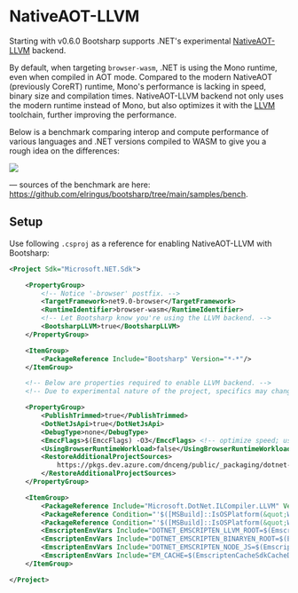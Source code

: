 ﻿# NativeAOT-LLVM

Starting with v0.6.0 Bootsharp supports .NET's experimental [NativeAOT-LLVM](https://github.com/dotnet/runtimelab/tree/feature/NativeAOT-LLVM) backend.

By default, when targeting `browser-wasm`, .NET is using the Mono runtime, even when compiled in AOT mode. Compared to the modern NativeAOT (previously CoreRT) runtime, Mono's performance is lacking in speed, binary size and compilation times. NativeAOT-LLVM backend not only uses the modern runtime instead of Mono, but also optimizes it with the [LLVM](https://llvm.org) toolchain, further improving the performance.

Below is a benchmark comparing interop and compute performance of various languages and .NET versions compiled to WASM to give you a rough idea on the differences:

![](/img/llvm-bench.png)

— sources of the benchmark are here: https://github.com/elringus/bootsharp/tree/main/samples/bench.

## Setup

Use following `.csproj` as a reference for enabling NativeAOT-LLVM with Bootsharp:

```xml
<Project Sdk="Microsoft.NET.Sdk">

    <PropertyGroup>
        <!-- Notice '-browser' postfix. -->
        <TargetFramework>net9.0-browser</TargetFramework>
        <RuntimeIdentifier>browser-wasm</RuntimeIdentifier>
        <!-- Let Bootsharp know you're using the LLVM backend. -->
        <BootsharpLLVM>true</BootsharpLLVM>
    </PropertyGroup>

    <ItemGroup>
        <PackageReference Include="Bootsharp" Version="*-*"/>
    </ItemGroup>

    <!-- Below are properties required to enable LLVM backend. -->
    <!-- Due to experimental nature of the project, specifics may change over time. -->

    <PropertyGroup>
        <PublishTrimmed>true</PublishTrimmed>
        <DotNetJsApi>true</DotNetJsApi>
        <DebugType>none</DebugType>
        <EmccFlags>$(EmccFlags) -O3</EmccFlags> <!-- optimize speed; use -Oz for min. size -->
        <UsingBrowserRuntimeWorkload>false</UsingBrowserRuntimeWorkload>
        <RestoreAdditionalProjectSources>
            https://pkgs.dev.azure.com/dnceng/public/_packaging/dotnet-experimental/nuget/v3/index.json;
        </RestoreAdditionalProjectSources>
    </PropertyGroup>

    <ItemGroup>
        <PackageReference Include="Microsoft.DotNet.ILCompiler.LLVM" Version="10.0.0-*"/>
        <PackageReference Condition="'$([MSBuild]::IsOSPlatform(&quot;Windows&quot;))' == 'true'" Include="runtime.win-x64.Microsoft.DotNet.ILCompiler.LLVM" Version="10.0.0-*"/>
        <PackageReference Condition="'$([MSBuild]::IsOSPlatform(&quot;Windows&quot;))' == 'false'" Include="runtime.linux-x64.Microsoft.DotNet.ILCompiler.LLVM" Version="10.0.0-*"/>
        <EmscriptenEnvVars Include="DOTNET_EMSCRIPTEN_LLVM_ROOT=$(EmscriptenUpstreamBinPath)"/>
        <EmscriptenEnvVars Include="DOTNET_EMSCRIPTEN_BINARYEN_ROOT=$(EmscriptenSdkToolsPath)"/>
        <EmscriptenEnvVars Include="DOTNET_EMSCRIPTEN_NODE_JS=$(EmscriptenNodeBinPath)node$(ExecutableExtensionName)"/>
        <EmscriptenEnvVars Include="EM_CACHE=$(EmscriptenCacheSdkCacheDir)"/>
    </ItemGroup>

</Project>
```
